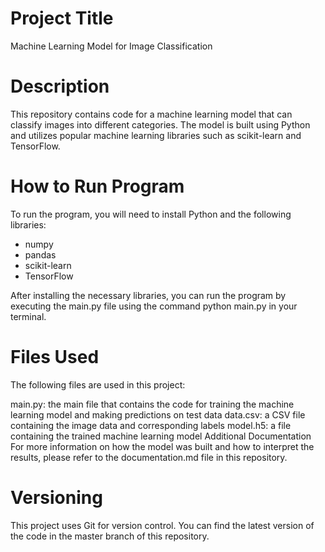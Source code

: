 
# Project Title
Machine Learning Model for Image Classification

# Description
This repository contains code for a machine learning model that can classify images into different categories. The model is built using Python and utilizes popular machine learning libraries such as scikit-learn and TensorFlow.

# How to Run Program
To run the program, you will need to install Python and the following libraries:

- numpy
- pandas
- scikit-learn
- TensorFlow

After installing the necessary libraries, you can run the program by executing the main.py file using the command python main.py in your terminal.

# Files Used
The following files are used in this project:

main.py: the main file that contains the code for training the machine learning model and making predictions on test data
data.csv: a CSV file containing the image data and corresponding labels
model.h5: a file containing the trained machine learning model
Additional Documentation
For more information on how the model was built and how to interpret the results, please refer to the documentation.md file in this repository.

# Versioning
This project uses Git for version control. You can find the latest version of the code in the master branch of this repository.
